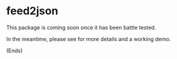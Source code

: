 # feed2json #

This package is coming soon once it has been battle tested.

In the meantime, please see <a href="https://feed2json.org/"></a> for more details and a working demo.

(Ends)
